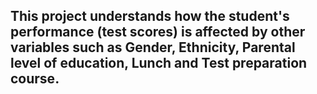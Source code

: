 ## This project understands how the student's performance (test scores) is affected by other variables such as Gender, Ethnicity, Parental level of education, Lunch and Test preparation course.